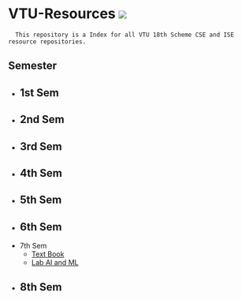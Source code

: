 # VTU-Resources <a href="https://hits.seeyoufarm.com"><img src="https://hits.seeyoufarm.com/api/count/incr/badge.svg?url=https%3A%2F%2Fgithub.com%2FSANJAY-NT%2FVTU-Resources&count_bg=%2379C83D&title_bg=%23555555&icon=&icon_color=%23E7E7E7&title=Visits&edge_flat=false"/></a>
      This repository is a Index for all VTU 18th Scheme CSE and ISE resource repositories.
      
## Semester 
- 1st Sem
  -
- 2nd Sem
  -
- 3rd Sem
  -
- 4th Sem
  -
- 5th Sem
  -
- 6th Sem
  -
- 7th Sem
  - [Text Book](https://github.com/SANJAY-NT/VTU-7thSem-18thScheme-Textbooks)
  - [Lab AI and ML](https://github.com/SANJAY-NT/VTU-CSE-AIML-Lab-Programs)
- 8th Sem
  -
